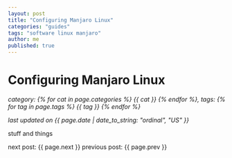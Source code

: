 ```yaml
---
layout: post
title: "Configuring Manjaro Linux"
categories: "guides"
tags: "software linux manjaro"
author: me
published: true
---
```


# Configuring Manjaro Linux
_category: 
{% for cat in page.categories %}
	{{ cat }} 
{% endfor %}, tags: 
{% for tag in page.tags %}
	{{ tag }} 
{% endfor %}_
  
_last updated on {{ page.date | date_to_string: "ordinal", "US" }}_
  
stuff and things
  
next post: {{ page.next }}
previous post: {{ page.prev }}

